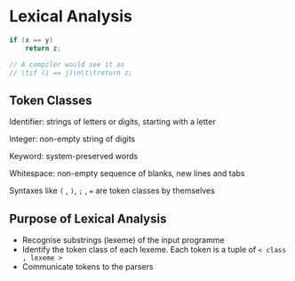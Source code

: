 # Lexical Analysis

```c++
if (x == y)
	return z;

// A compiler would see it as
// \tif (i == j)\n\t\treturn z;
```



## Token Classes

Identifier: strings of letters or digits, starting with a letter

Integer: non-empty string of digits

Keyword: system-preserved words

Whitespace: non-empty sequence of blanks, new lines and tabs

Syntaxes like ``(`` , ``)``, ``;`` , ``=`` are token classes by themselves



## Purpose of Lexical Analysis

- Recognise substrings (lexeme) of the input programme
- Identify the token class of each lexeme. Each token is a tuple of `` < class , lexeme > `` 
- Communicate tokens to the parsers

